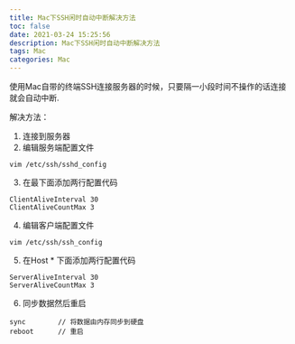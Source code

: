 ```yaml
---
title: Mac下SSH闲时自动中断解决方法
toc: false
date: 2021-03-24 15:25:56
description: Mac下SSH闲时自动中断解决方法
tags: Mac
categories: Mac
---
```


使用Mac自带的终端SSH连接服务器的时候，只要隔一小段时间不操作的话连接就会自动中断.

解决方法：

1. 连接到服务器
2. 编辑服务端配置文件

```
vim /etc/ssh/sshd_config
```

3. 在最下面添加两行配置代码

```
ClientAliveInterval 30
ClientAliveCountMax 3
```

4. 编辑客户端配置文件

```
vim /etc/ssh/ssh_config
```

5. 在Host * 下面添加两行配置代码

```
ServerAliveInterval 30
ServerAliveCountMax 3
```

6. 同步数据然后重启

```
sync		// 将数据由内存同步到硬盘
reboot		// 重启
```



